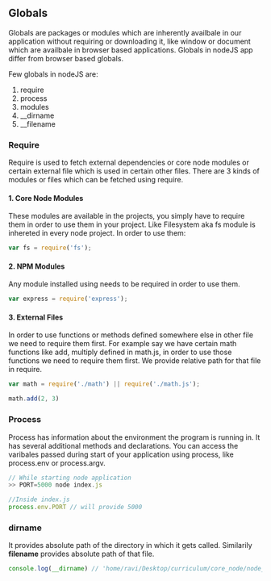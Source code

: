 ## Globals
Globals are packages or modules which are inherently availbale in our application without requiring or downloading it, like window or document which are availbale in browser based applications. Globals in nodeJS app differ from browser based globals.

Few globals in nodeJS are: 
1. require
2. process
3. modules
4. __dirname
5. __filename

### Require
Require is used to fetch external dependencies or core node modules or certain external file which is used in certain other files. There are 3 kinds of modules or files which can be fetched using require.

#### 1. Core Node Modules
These modules are available in the projects, you simply have to require them in order to use them in your project. Like Filesystem aka fs module is inhereted in every node project. In order to use them: 
```js
var fs = require('fs');
```

#### 2. NPM Modules 
Any module installed using needs to be required in order to use them.
```js
var express = require('express');
```

#### 3. External Files
In order to use functions or methods defined somewhere else in other file we need to require them first. For example say we have certain math functions like add, multiply defined in math.js, in order to use those functions we need to require them first. We provide relative path for that file in require.
```js
var math = require('./math') || require('./math.js');

math.add(2, 3)
```

### Process
Process has information about the environment the program is running in. It has several additional methods and declarations. You can access the varibales passed during start of your application using process, like process.env or process.argv.
```js
// While starting node application
>> PORT=5000 node index.js

//Inside index.js
process.env.PORT // will provide 5000
```

### __dirname__
It provides absolute path of the directory in which it gets called.
Similarily __filename__ provides absolute path of that file.

```js
console.log(__dirname) // 'home/ravi/Desktop/curriculum/core_node/node_concepts'
```
